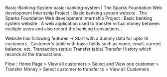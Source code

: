 Basic-Banking-System
basic-banking-system | The Sparks Foundation Web development Internship Project : Basic banking system website . The Sparks Foundation Web development Internship Project : Basic banking system website . A web application used to transfer virtual money between multiple users and also record the banking transactions .

Website has following features -> Start with a dummy data for upto 10 customers . Customer's table with basic fields such as name, email, current balance, etc. Transaction status: Transfer table/ Transfer History which records all the transactions .

Flow : Home Page > View all customers > Select and View one customer > Transfer Money > Select customer to transfer to > View all Customers
